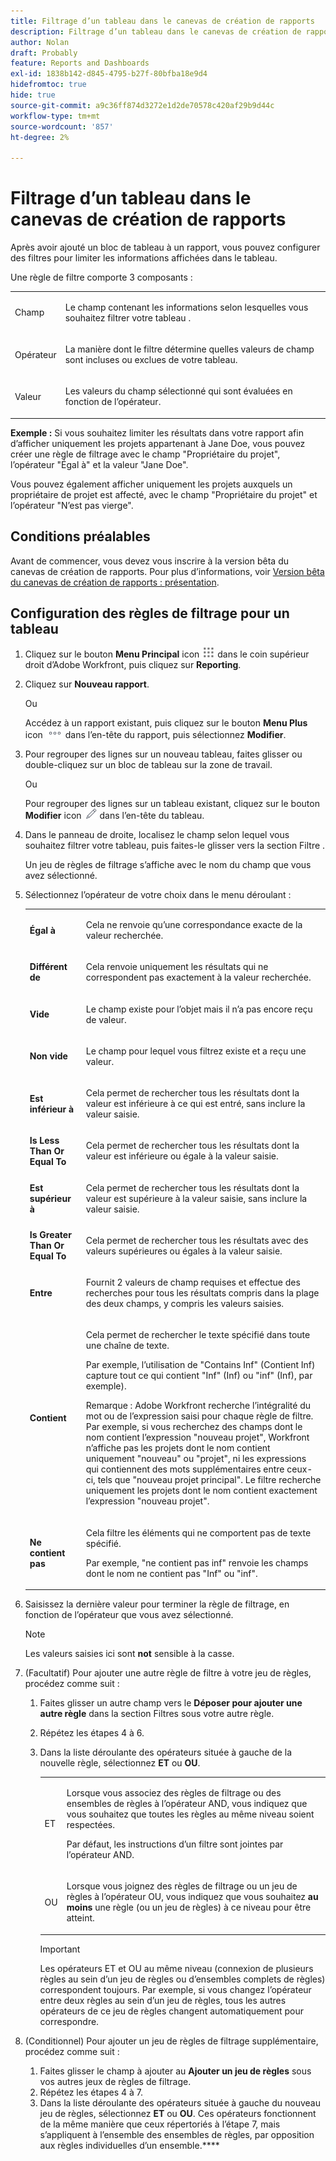 ```yaml
---
title: Filtrage d’un tableau dans le canevas de création de rapports
description: Filtrage d’un tableau dans le canevas de création de rapports
author: Nolan
draft: Probably
feature: Reports and Dashboards
exl-id: 1838b142-d845-4795-b27f-80bfba18e9d4
hidefromtoc: true
hide: true
source-git-commit: a9c36ff874d3272e1d2de70578c420af29b9d44c
workflow-type: tm+mt
source-wordcount: '857'
ht-degree: 2%

---
```



# Filtrage d’un tableau dans le canevas de création de rapports

Après avoir ajouté un bloc de tableau à un rapport, vous pouvez configurer des filtres pour limiter les informations affichées dans le tableau.

Une règle de filtre comporte 3 composants :

<table style="table-layout:auto"> 
 <col> 
 <col> 
 <tbody> 
  <tr> 
   <td role="rowheader">Champ</td> 
   <td> <p>Le champ contenant les informations selon lesquelles vous souhaitez filtrer votre tableau .</p> </td> 
  </tr> 
  <tr> 
   <td role="rowheader">Opérateur</td> 
   <td> <p>La manière dont le filtre détermine quelles valeurs de champ sont incluses ou exclues de votre tableau. </p> </td> 
  </tr> 
  <tr> 
   <td role="rowheader">Valeur</td> 
   <td> <p>Les valeurs du champ sélectionné qui sont évaluées en fonction de l’opérateur.</p> </td> 
  </tr> 
 </tbody> 
</table>

**Exemple :** Si vous souhaitez limiter les résultats dans votre rapport afin d’afficher uniquement les projets appartenant à Jane Doe, vous pouvez créer une règle de filtrage avec le champ &quot;Propriétaire du projet&quot;, l’opérateur &quot;Égal à&quot; et la valeur &quot;Jane Doe&quot;.

Vous pouvez également afficher uniquement les projets auxquels un propriétaire de projet est affecté, avec le champ &quot;Propriétaire du projet&quot; et l’opérateur &quot;N’est pas vierge&quot;.

## Conditions préalables

Avant de commencer, vous devez vous inscrire à la version bêta du canevas de création de rapports. Pour plus d’informations, voir [Version bêta du canevas de création de rapports : présentation](/help/quicksilver/product-announcements/betas/canvas-dashboards-beta/reporting-canvas-beta-overview.md).

## Configuration des règles de filtrage pour un tableau

1. Cliquez sur le bouton **Menu Principal** icon ![](assets/main-menu-icon.png) dans le coin supérieur droit d’Adobe Workfront, puis cliquez sur **Reporting**.

1. Cliquez sur **Nouveau rapport**.

   Ou

   Accédez à un rapport existant, puis cliquez sur le bouton **Menu Plus** icon ![](assets/more-icon.png) dans l’en-tête du rapport, puis sélectionnez **Modifier**.

1. Pour regrouper des lignes sur un nouveau tableau, faites glisser ou double-cliquez sur un bloc de tableau sur la zone de travail.

   Ou

   Pour regrouper des lignes sur un tableau existant, cliquez sur le bouton **Modifier** icon ![](assets/edit-icon.png) dans l’en-tête du tableau.

1. Dans le panneau de droite, localisez le champ selon lequel vous souhaitez filtrer votre tableau, puis faites-le glisser vers la section Filtre .

   Un jeu de règles de filtrage s’affiche avec le nom du champ que vous avez sélectionné.

1. Sélectionnez l’opérateur de votre choix dans le menu déroulant :

   <table style="table-layout:auto"> 
    <col> 
    <col> 
    <tbody> 
     <tr> 
      <td role="rowheader"><strong>Égal à</strong> </td> 
      <td> <p>Cela ne renvoie qu’une correspondance exacte de la valeur recherchée.</p> </td> 
     </tr> 
     <tr> 
      <td role="rowheader"><strong>Différent de</strong> </td> 
      <td> <p>Cela renvoie uniquement les résultats qui ne correspondent pas exactement à la valeur recherchée.</p> </td> 
     </tr> 
     <tr> 
      <td role="rowheader"><strong>Vide</strong> </td> 
      <td> <p>Le champ existe pour l’objet mais il n’a pas encore reçu de valeur.</p> </td> 
     </tr> 
     <tr> 
      <td role="rowheader"><strong>Non vide</strong> </td> 
      <td> <p>Le champ pour lequel vous filtrez existe et a reçu une valeur.</p> </td> 
     </tr> 
     <tr> 
      <td role="rowheader"><strong>Est inférieur à</strong> </td> 
      <td> <p>Cela permet de rechercher tous les résultats dont la valeur est inférieure à ce qui est entré, sans inclure la valeur saisie.</p> </td> 
     </tr> 
     <tr> 
      <td role="rowheader"><strong>Is Less Than Or Equal To</strong> </td> 
      <td> <p>Cela permet de rechercher tous les résultats dont la valeur est inférieure ou égale à la valeur saisie.</p> </td> 
     </tr> 
     <tr> 
      <td role="rowheader"><strong>Est supérieur à</strong> </td> 
      <td> <p>Cela permet de rechercher tous les résultats dont la valeur est supérieure à la valeur saisie, sans inclure la valeur saisie.</p> </td> 
     </tr> 
     <tr> 
      <td role="rowheader"><strong>Is Greater Than Or Equal To</strong> </td> 
      <td> <p>Cela permet de rechercher tous les résultats avec des valeurs supérieures ou égales à la valeur saisie.</p> </td> 
     </tr> 
     <tr> 
      <td role="rowheader"><strong>Entre</strong> </td> 
      <td> <p>Fournit 2 valeurs de champ requises et effectue des recherches pour tous les résultats compris dans la plage des deux champs, y compris les valeurs saisies.</p> </td> 
     </tr> 
     <tr> 
      <td role="rowheader"><strong>Contient</strong> </td> 
      <td> <p>Cela permet de rechercher le texte spécifié dans toute une chaîne de texte.</p> <p>Par exemple, l’utilisation de "Contains Inf" (Contient Inf) capture tout ce qui contient "Inf" (Inf) ou "inf" (Inf), par exemple).</p> <p>Remarque : Adobe Workfront recherche l’intégralité du mot ou de l’expression saisi pour chaque règle de filtre. Par exemple, si vous recherchez des champs dont le nom contient l’expression "nouveau projet", Workfront n’affiche pas les projets dont le nom contient uniquement "nouveau" ou "projet", ni les expressions qui contiennent des mots supplémentaires entre ceux-ci, tels que "nouveau projet principal". Le filtre recherche uniquement les projets dont le nom contient exactement l’expression "nouveau projet".</p> </td> 
     </tr> 
     <tr> 
      <td role="rowheader"><strong>Ne contient pas</strong> </td> 
      <td> <p>Cela filtre les éléments qui ne comportent pas de texte spécifié.</p> <p>Par exemple, "ne contient pas inf" renvoie les champs dont le nom ne contient pas "Inf" ou "inf".</p> </td> 
     </tr> 
    </tbody> 
   </table>

1. Saisissez la dernière valeur pour terminer la règle de filtrage, en fonction de l’opérateur que vous avez sélectionné.

   >[!NOTE]
   >
   >Les valeurs saisies ici sont **not** sensible à la casse.

1. (Facultatif) Pour ajouter une autre règle de filtre à votre jeu de règles, procédez comme suit :

   1. Faites glisser un autre champ vers le **Déposer pour ajouter une autre règle** dans la section Filtres sous votre autre règle.
   1. Répétez les étapes 4 à 6.
   1. Dans la liste déroulante des opérateurs située à gauche de la nouvelle règle, sélectionnez **ET** ou **OU**.

      <table style="table-layout:auto"> 
       <col> 
       </col> 
       <col> 
       </col> 
       <tbody> 
        <tr> 
         <td role="rowheader"> <p>ET</p> </td> 
         <td> <p>Lorsque vous associez des règles de filtrage ou des ensembles de règles à l’opérateur AND, vous indiquez que vous souhaitez que toutes les règles au même niveau soient respectées.</p> <p>Par défaut, les instructions d’un filtre sont jointes par l’opérateur AND.</p> </td> 
        </tr> 
        <tr> 
         <td role="rowheader"> <p>OU</p> </td> 
         <td> <p>Lorsque vous joignez des règles de filtrage ou un jeu de règles à l’opérateur OU, vous indiquez que vous souhaitez <strong>au moins</strong> une règle (ou un jeu de règles) à ce niveau pour être atteint.</p> </td> 
        </tr> 
       </tbody> 
      </table>

      >[!IMPORTANT]
      >
      >Les opérateurs ET et OU au même niveau (connexion de plusieurs règles au sein d’un jeu de règles ou d’ensembles complets de règles) correspondent toujours. Par exemple, si vous changez l’opérateur entre deux règles au sein d’un jeu de règles, tous les autres opérateurs de ce jeu de règles changent automatiquement pour correspondre.

1. (Conditionnel) Pour ajouter un jeu de règles de filtrage supplémentaire, procédez comme suit :

   1. Faites glisser le champ à ajouter au **Ajouter un jeu de règles** sous vos autres jeux de règles de filtrage.
   1. Répétez les étapes 4 à 7.
   1. Dans la liste déroulante des opérateurs située à gauche du nouveau jeu de règles, sélectionnez **ET** ou **OU**. Ces opérateurs fonctionnent de la même manière que ceux répertoriés à l’étape 7, mais s’appliquent à l’ensemble des ensembles de règles, par opposition aux règles individuelles d’un ensemble.****
